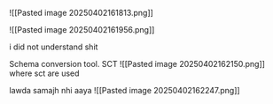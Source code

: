 ![[Pasted image 20250402161813.png]]

![[Pasted image 20250402161956.png]]


i did not understand shit


Schema conversion tool. SCT
![[Pasted image 20250402162150.png]]
where sct are used


lawda samajh nhi aaya
![[Pasted image 20250402162247.png]]